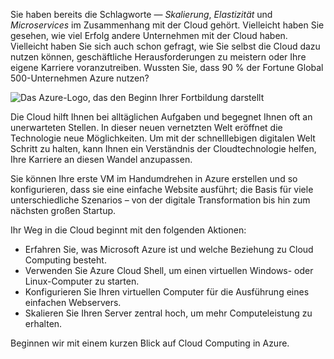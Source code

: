 Sie haben bereits die Schlagworte &mdash; _Skalierung_, _Elastizität_ und _Microservices_ im Zusammenhang mit der Cloud gehört. Vielleicht haben Sie gesehen, wie viel Erfolg andere Unternehmen mit der Cloud haben. Vielleicht haben Sie sich auch schon gefragt, wie Sie selbst die Cloud dazu nutzen können, geschäftliche Herausforderungen zu meistern oder Ihre eigene Karriere voranzutreiben. Wussten Sie, dass 90 % der Fortune Global 500-Unternehmen Azure nutzen?

![Das Azure-Logo, das den Beginn Ihrer Fortbildung darstellt](../media/1-heading.png)

Die Cloud hilft Ihnen bei alltäglichen Aufgaben und begegnet Ihnen oft an unerwarteten Stellen. In dieser neuen vernetzten Welt eröffnet die Technologie neue Möglichkeiten. Um mit der schnelllebigen digitalen Welt Schritt zu halten, kann Ihnen ein Verständnis der Cloudtechnologie helfen, Ihre Karriere an diesen Wandel anzupassen.

Sie können Ihre erste VM im Handumdrehen in Azure erstellen und so konfigurieren, dass sie eine einfache Website ausführt; die Basis für viele unterschiedliche Szenarios – von der digitale Transformation bis hin zum nächsten großen Startup.

Ihr Weg in die Cloud beginnt mit den folgenden Aktionen:

* Erfahren Sie, was Microsoft Azure ist und welche Beziehung zu Cloud Computing besteht.
* Verwenden Sie Azure Cloud Shell, um einen virtuellen Windows- oder Linux-Computer zu starten.
* Konfigurieren Sie Ihren virtuellen Computer für die Ausführung eines einfachen Webservers.
* Skalieren Sie Ihren Server zentral hoch, um mehr Computeleistung zu erhalten.

Beginnen wir mit einem kurzen Blick auf Cloud Computing in Azure.